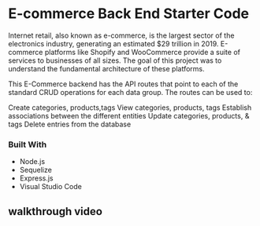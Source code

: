# E-commerce Back End Starter Code

Internet retail, also known as e-commerce, is the largest sector of the electronics industry, generating an estimated $29 trillion in 2019. E-commerce platforms like Shopify and WooCommerce provide a suite of services to businesses of all sizes. The goal of this project was to understand the fundamental architecture of these platforms.

This E-Commerce backend has the API routes that point to each of the standard CRUD operations for each data group. The routes can be used to:

Create categories, products,tags
View categories, products, tags
Establish associations between the different entities
Update categories, products, & tags
Delete entries from the database

### Built With

* Node.js
* Sequelize
* Express.js
* Visual Studio Code


## walkthrough video


